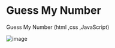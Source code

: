 # Guess My Number
 Guess My Number (html ,css ,JavaScript)



 ![image](https://github.com/user-attachments/assets/7f662d7a-8a59-47d0-8e0c-046279aa78c4)

